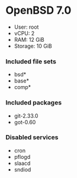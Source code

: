 # OpenBSD 7.0

- User: root
- vCPU: 2
- RAM: 12 GiB
- Storage: 10 GiB

### Included file sets

- bsd*
- base*
- comp*

### Included packages

- git-2.33.0
- got-0.60

### Disabled services

- cron
- pflogd
- slaacd
- sndiod
